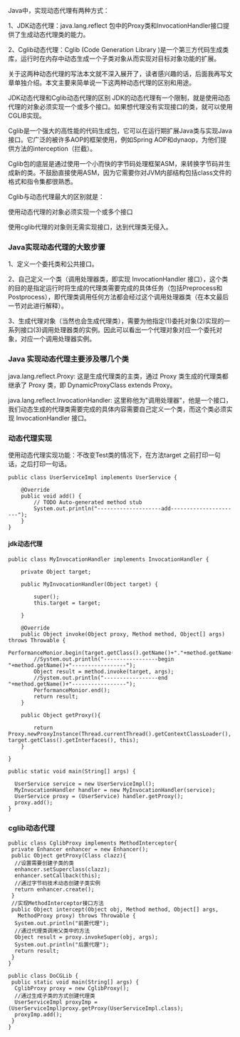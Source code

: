 Java中，实现动态代理有两种方式：

1、JDK动态代理：java.lang.reflect 包中的Proxy类和InvocationHandler接口提供了生成动态代理类的能力。

2、Cglib动态代理：Cglib (Code Generation Library )是一个第三方代码生成类库，运行时在内存中动态生成一个子类对象从而实现对目标对象功能的扩展。

关于这两种动态代理的写法本文就不深入展开了，读者感兴趣的话，后面我再写文章单独介绍。本文主要来简单说一下这两种动态代理的区别和用途。

JDK动态代理和Cglib动态代理的区别
JDK的动态代理有一个限制，就是使用动态代理的对象必须实现一个或多个接口。如果想代理没有实现接口的类，就可以使用CGLIB实现。

Cglib是一个强大的高性能的代码生成包，它可以在运行期扩展Java类与实现Java接口。它广泛的被许多AOP的框架使用，例如Spring AOP和dynaop，为他们提供方法的interception（拦截）。

Cglib包的底层是通过使用一个小而快的字节码处理框架ASM，来转换字节码并生成新的类。不鼓励直接使用ASM，因为它需要你对JVM内部结构包括class文件的格式和指令集都很熟悉。

Cglib与动态代理最大的区别就是：

使用动态代理的对象必须实现一个或多个接口

使用cglib代理的对象则无需实现接口，达到代理类无侵入。

### Java实现动态代理的大致步骤

1、定义一个委托类和公共接口。

2、自己定义一个类（调用处理器类，即实现 InvocationHandler 接口），这个类的目的是指定运行时将生成的代理类需要完成的具体任务（包括Preprocess和Postprocess），即代理类调用任何方法都会经过这个调用处理器类（在本文最后一节对此进行解释）。

3、生成代理对象（当然也会生成代理类），需要为他指定(1)委托对象(2)实现的一系列接口(3)调用处理器类的实例。因此可以看出一个代理对象对应一个委托对象，对应一个调用处理器实例。

### Java 实现动态代理主要涉及哪几个类

java.lang.reflect.Proxy: 这是生成代理类的主类，通过 Proxy 类生成的代理类都继承了 Proxy 类，即 DynamicProxyClass extends Proxy。

java.lang.reflect.InvocationHandler: 这里称他为"调用处理器"，他是一个接口，我们动态生成的代理类需要完成的具体内容需要自己定义一个类，而这个类必须实现 InvocationHandler 接口。


### 动态代理实现

使用动态代理实现功能：不改变Test类的情况下，在方法target 之前打印一句话，之后打印一句话。

```
public class UserServiceImpl implements UserService {

    @Override
    public void add() {
        // TODO Auto-generated method stub
        System.out.println("--------------------add----------------------");
    }
}
```


#### jdk动态代理

```
public class MyInvocationHandler implements InvocationHandler {

    private Object target;

    public MyInvocationHandler(Object target) {

        super();
        this.target = target;

    }

    @Override
    public Object invoke(Object proxy, Method method, Object[] args) throws Throwable {
        PerformanceMonior.begin(target.getClass().getName()+"."+method.getName());
        //System.out.println("-----------------begin "+method.getName()+"-----------------");
        Object result = method.invoke(target, args);
        //System.out.println("-----------------end "+method.getName()+"-----------------");
        PerformanceMonior.end();
        return result;
    }

    public Object getProxy(){

        return Proxy.newProxyInstance(Thread.currentThread().getContextClassLoader(), target.getClass().getInterfaces(), this);
    }

}

public static void main(String[] args) {

  UserService service = new UserServiceImpl();
  MyInvocationHandler handler = new MyInvocationHandler(service);
  UserService proxy = (UserService) handler.getProxy();
  proxy.add();
}
```

### cglib动态代理
```
public class CglibProxy implements MethodInterceptor{  
 private Enhancer enhancer = new Enhancer();  
 public Object getProxy(Class clazz){  
  //设置需要创建子类的类  
  enhancer.setSuperclass(clazz);  
  enhancer.setCallback(this);  
  //通过字节码技术动态创建子类实例  
  return enhancer.create();  
 }  
 //实现MethodInterceptor接口方法  
 public Object intercept(Object obj, Method method, Object[] args,  
   MethodProxy proxy) throws Throwable {  
  System.out.println("前置代理");  
  //通过代理类调用父类中的方法  
  Object result = proxy.invokeSuper(obj, args);  
  System.out.println("后置代理");  
  return result;  
 }  
}  

public class DoCGLib {  
 public static void main(String[] args) {  
  CglibProxy proxy = new CglibProxy();  
  //通过生成子类的方式创建代理类  
  UserServiceImpl proxyImp = (UserServiceImpl)proxy.getProxy(UserServiceImpl.class);  
  proxyImp.add();  
 }  
}
```